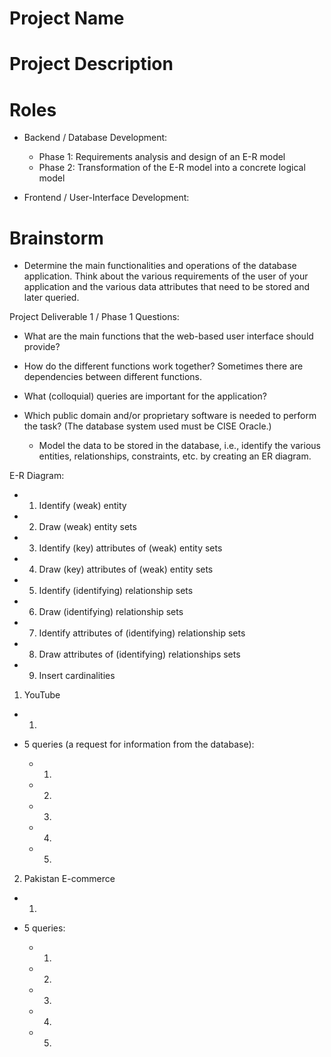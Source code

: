 # Project Name

# Project Description

# Roles
  * Backend / Database Development: 
     * Phase 1: Requirements analysis and design of an E-R model
     * Phase 2: Transformation of the E-R model into a concrete logical model
  
  * Frontend / User-Interface Development:

# Brainstorm

 * Determine the main functionalities and operations of the database application. Think about 
the various requirements of the user of your application and the various data attributes that 
need to be stored and later queried. 

Project Deliverable 1 / Phase 1 Questions:
* What are the main functions that the web-based user interface should provide? 
* How do the different functions work together? Sometimes there are dependencies between 
different functions. 
* What (colloquial) queries are important for the application? 
* Which  public  domain  and/or  proprietary  software  is  needed  to  perform  the  task?  (The 
database system used must be CISE Oracle.) 

  * Model  the  data  to  be  stored  in  the  database,  i.e.,  identify  the  various  entities, 
relationships, constraints, etc. by creating an ER diagram.

E-R Diagram:
 * 1. Identify (weak) entity
 * 2. Draw (weak) entity sets
 * 3. Identify (key) attributes of (weak) entity sets
 * 4. Draw (key) attributes of (weak) entity sets
 * 5. Identify (identifying) relationship sets
 * 6. Draw (identifying) relationship sets
 * 7. Identify attributes of (identifying) relationship sets
 * 8. Draw attributes of (identifying) relationships sets
 * 9. Insert cardinalities

1. YouTube
  * 1.


  * 5 queries (a request for information from the database):
      * 1.
      * 2.
      * 3.
      * 4.
      * 5.
 

2. Pakistan E-commerce
  * 1.


  * 5 queries:
      * 1.
      * 2.
      * 3.
      * 4.
      * 5.
